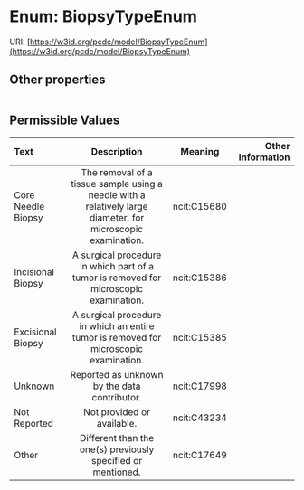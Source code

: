 
# Enum: BiopsyTypeEnum




URI: [https://w3id.org/pcdc/model/BiopsyTypeEnum](https://w3id.org/pcdc/model/BiopsyTypeEnum)


## Other properties

|  |  |  |
| --- | --- | --- |

## Permissible Values

| Text | Description | Meaning | Other Information |
| :--- | :---: | :---: | ---: |
| Core Needle Biopsy | The removal of a tissue sample using a needle with a relatively large diameter, for microscopic examination. | ncit:C15680 |  |
| Incisional Biopsy | A surgical procedure in which part of a tumor is removed for microscopic examination. | ncit:C15386 |  |
| Excisional Biopsy | A surgical procedure in which an entire tumor is removed for microscopic examination. | ncit:C15385 |  |
| Unknown | Reported as unknown by the data contributor. | ncit:C17998 |  |
| Not Reported | Not provided or available. | ncit:C43234 |  |
| Other | Different than the one(s) previously specified or mentioned. | ncit:C17649 |  |

